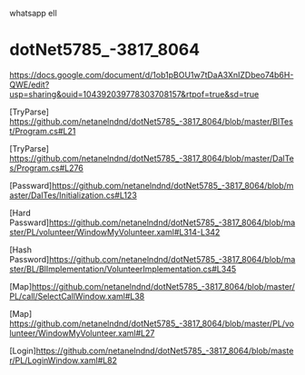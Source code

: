 whatsapp ell
# dotNet5785_-3817_8064
https://docs.google.com/document/d/1ob1pBOU1w7tDaA3XnIZDbeo74b6H-QWE/edit?usp=sharing&ouid=104392039778303708157&rtpof=true&sd=true

[TryParse] https://github.com/netanelndnd/dotNet5785_-3817_8064/blob/master/BlTest/Program.cs#L21

[TryParse] https://github.com/netanelndnd/dotNet5785_-3817_8064/blob/master/DalTes/Program.cs#L276

[Passward]https://github.com/netanelndnd/dotNet5785_-3817_8064/blob/master/DalTes/Initialization.cs#L123

[Hard Passward]https://github.com/netanelndnd/dotNet5785_-3817_8064/blob/master/PL/volunteer/WindowMyVolunteer.xaml#L314-L342

[Hash Password]https://github.com/netanelndnd/dotNet5785_-3817_8064/blob/master/BL/BlImplementation/VolunteerImplementation.cs#L345

[Map]https://github.com/netanelndnd/dotNet5785_-3817_8064/blob/master/PL/call/SelectCallWindow.xaml#L38

[Map] https://github.com/netanelndnd/dotNet5785_-3817_8064/blob/master/PL/volunteer/WindowMyVolunteer.xaml#L27

[Login]https://github.com/netanelndnd/dotNet5785_-3817_8064/blob/master/PL/LoginWindow.xaml#L82
